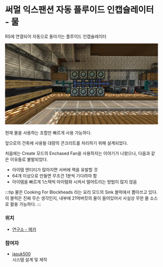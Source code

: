 # 써멀 익스팬션 자동 플루이드 인캡슐레이터 - 물

RS에 연결되어 자동으로 돌아가는 플루이드 인캡슐레이터

![asdf](../../asset/systems/te_auto_fluid_encapsulator/main.jpg)

현재 물을 사용하는 조합만 빠르게 사용 가능하다.

앞으로의 건축에 사용될 대량의 콘크리트를 처리하기 위해 설계되었다. 

처음에는 Create 모드의 Enchased Fan을 사용하자는 이야기가 나왔으나, 다음과 같은 이유들로 불발되었다.

- 아이템 엔티티가 많아지면 서버에 랙을 유발할 것
- 64개 이상으로 만들면 무조건 1분씩 기다려야 함
- 아이템을 빠르게 1스택씩 아이템화 시켜서 떨어트리는 방법이 많지 않음


:::tip
물은 Cooking For Blockheads 라는 요리 모드의 Sink 블럭에서 뽑아쓰고 있다.  
이 블럭은 진짜 무슨 생각인지, 내부에 21억버킷의 물이 들어있어서 사실상 무한 물 소스로 활용 가능하다.
:::

### 위치
<!-- tag_source_open:link_list:building_spot -->
- [연구소 - 메카](../buildings/lab_meka_lab.md)
<!-- tag_close -->


### 참여자
<!-- tag_source_open:link_list:member_contribute -->
- [jasuk500](../members/jasuk500.md)  
시스템 설계 및 제작
<!-- tag_close-->